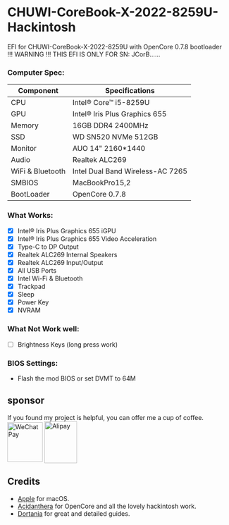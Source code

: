 # CHUWI-CoreBook-X-2022-8259U-Hackintosh
EFI for CHUWI-CoreBook-X-2022-8259U with OpenCore 0.7.8 bootloader  
!!! WARNING !!! THIS EFI IS ONLY FOR SN: JCorB......

### Computer Spec:

| Component        | Specifications                         |
| ---------------- | ---------------------------------------|
| CPU              | Intel® Core™ i5-8259U                  |
| GPU              | Intel® Iris Plus Graphics 655          |
| Memory           | 16GB DDR4 2400MHz                      |
| SSD              | WD SN520 NVMe 512GB                    |
| Monitor          | AUO 14" 2160*1440                      |
| Audio            | Realtek ALC269                         |
| WiFi & Bluetooth | Intel Dual Band Wireless-AC 7265       |
| SMBIOS           | MacBookPro15,2                         |
| BootLoader       | OpenCore 0.7.8                         |

### What Works:

- [x] Intel® Iris Plus Graphics 655 iGPU
- [x] Intel® Iris Plus Graphics 655 Video Acceleration
- [x] Type-C to DP Output
- [x] Realtek ALC269 Internal Speakers
- [x] Realtek ALC269 Input/Output
- [x] All USB Ports
- [x] Intel Wi-Fi & Bluetooth
- [x] Trackpad
- [x] Sleep
- [x] Power Key
- [x] NVRAM

### What Not Work well:

- [ ] Brightness Keys (long press work)

### BIOS Settings:

* Flash the mod BIOS or set DVMT to 64M

## sponsor
If you found my project is helpful, you can offer me a cup of coffee.
<img src="http://code666.tk/static/wx.jpg" width = "80" height = "90" alt="WeChat Pay" align=center />
<img src="http://code666.tk/static/zfb.jpg" width = "74" height = "95" alt="Alipay" align=center />

## Credits

- [Apple](https://apple.com) for macOS.
- [Acidanthera](https://github.com/acidanthera) for OpenCore and all the lovely hackintosh work.
- [Dortania](https://github.com/dortania) for great and detailed guides.
